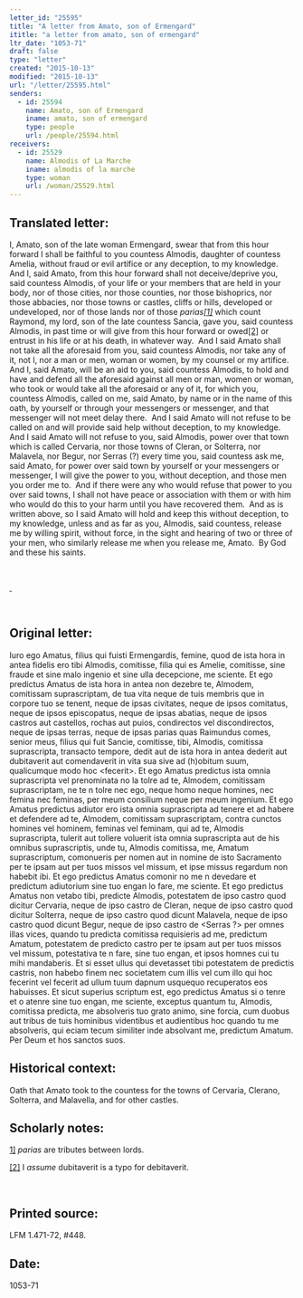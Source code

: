 ```yaml
---
letter_id: "25595"
title: "A letter from Amato, son of Ermengard"
ititle: "a letter from amato, son of ermengard"
ltr_date: "1053-71"
draft: false
type: "letter"
created: "2015-10-13"
modified: "2015-10-13"
url: "/letter/25595.html"
senders:
  - id: 25594
    name: Amato, son of Ermengard
    iname: amato, son of ermengard
    type: people
    url: /people/25594.html
receivers:
  - id: 25529
    name: Almodis of La Marche
    iname: almodis of la marche
    type: woman
    url: /woman/25529.html
---
```

<h2> Translated letter:</h2><p>I, Amato, son of the late woman Ermengard, swear that from this hour forward I shall be faithful to you countess Almodis, daughter of countess Amelia, without fraud or evil artifice or any deception, to my knowledge.&nbsp; And I, said Amato, from this hour forward shall not deceive/deprive you, said countess Almodis, of your life or your members that are held in your body, nor of those cities, nor those counties, nor those bishoprics, nor those abbacies, nor those towns or castles, cliffs or hills, developed or undeveloped, nor of those lands nor of those <i>parias<a href="#_ftn1" title="">[1]</a></i> which count Raymond, my lord, son of the late countess Sancia, gave you, said countess Almodis, in past time or will give from this hour forward or owed<a href="#_ftn2" title="">[2]</a> or entrust in his life or at his death, in whatever way.&nbsp; And I said Amato shall not take all the aforesaid from you, said countess Almodis, nor take any of it, not I, nor a man or men, woman or women, by my counsel or my artifice.&nbsp; And I, said Amato, will be an aid to you, said countess Almodis, to hold and have and defend all the aforesaid against all men or man, women or woman, who took or would take all the aforesaid or any of it, for which you, countess Almodis, called on me, said Amato, by name or in the name of this oath, by yourself or through your messengers or messenger, and that messenger will not meet delay there.&nbsp; And I said Amato will not refuse to be called on and will provide said help without deception, to my knowledge.&nbsp; And I said Amato will not refuse to you, said Almodis, power over that town which is called Cervaria, nor those towns of Cleran, or Solterra, nor Malavela, nor Begur, nor Serras (?) every time you, said countess ask me, said Amato, for power over said town by yourself or your messengers or messenger, I will give the power to you, without deception, and those men you order me to.&nbsp; And if there were any who would refuse that power to you over said towns, I shall not have peace or association with them or with him who would do this to your harm until you have recovered them.&nbsp; And as is written above, so I said Amato will hold and keep this without deception, to my knowledge, unless and as far as you, Almodis, said countess, release me by willing spirit, without force, in the sight and hearing of two or three of your men, who similarly release me when you release me, Amato.&nbsp; By God and these his saints.</p><div><br><div><p><a href="#_ftnref1" title="">&nbsp;</a></p></div><div><p>&nbsp;</p></div></div><h2 class="mt-4"> Original letter:</h2><p class="Bodytext21">Iuro ego Amatus, filius qui fuisti Ermengardis, femine, quod de ista hora in antea fidelis ero tibi Almodis, comitisse, filia qui es Amelie, comitisse, sine fraude et sine malo ingenio et sine ulla decepcione, me sciente. Et ego predictus Amatus de ista hora in antea non dezebre te, Almodem, comitissam suprascriptam, de tua vita neque de tuis membris que in corpore tuo se tenent, neque de ipsas civitates, neque de ipsos comitatus, neque de ipsos episcopatus, neque de ipsas abatias, neque de ipsos castros aut castellos, rochas aut puios, condirectos vel discondirectos, neque de ipsas terras, neque de ipsas parias quas Raimundus comes, senior meus, filius qui fuit Sancie, comitisse, tibi, Almodis, comitissa suprascripta, transacto tempore, dedit aut de ista hora in antea dederit aut dubitaverit aut comendaverit in vita sua sive ad (h)obitum suum, qualicumque modo hoc &lt;fecerit&gt;. Et ego Amatus predictus ista omnia suprascripta vel prenominata no la tolre ad te, Almodem, comitissam suprascriptam, ne te n tolre nec ego, neque homo neque homines, nec femina nec feminas, per meum consilium neque per meum ingenium. Et ego Amatus predictus adiutor ero ista omnia suprascripta ad tenere et ad habere et defendere ad te, Almodem, comitissam suprascriptam, contra cunctos homines vel hominem, feminas vel feminam, qui ad te, Almodis suprascripta, tulerit aut tollere voluerit ista omnia suprascripta aut de his omnibus suprascriptis, unde tu, Almodis comitissa, me, Amatum suprascriptum, comonueris per nomen aut in nomine de isto Sacramento per te ipsam aut per tuos missos vel missum, et ipse missus regardum non habebit ibi. Et ego predictus Amatus comonir no me n devedare et predictum adiutorium sine tuo engan lo fare, me sciente. Et ego predictus Amatus non vetabo tibi, predicte Almodis, potestatem de ipso castro quod dicitur Cervaria, neque de ipso castro de Cleran, neque de ipso castro quod dicitur Solterra, neque de ipso castro quod dicunt Malavela, neque de ipso castro quod dicunt Begur, neque de ipso castro de &lt;Serras ?&gt; per omnes illas vices, quando tu predicta comitissa requisieris ad me, predictum Amatum, potestatem de predicto castro per te ipsam aut per tuos missos vel missum, potestativa te n fare, sine tuo engan, et ipsos homnes cui tu mihi mandaberis. Et si esset ullus qui devetasset tibi potestatem de predictis castris, non habebo finem nec societatem cum illis vel cum illo qui hoc fecerint vel fecerit ad ullum tuum dapnum usquequo recuperatos eos habuisses. Et sicut superius scriptum est, ego predictus Amatus si o tenre et o atenre sine tuo engan, me sciente, exceptus quantum tu, Almodis, comitissa predicta, me absolveris tuo grato animo, sine forcia, cum duobus aut tribus de tuis hominibus videntibus et audientibus hoc quando tu me absolveris, qui eciam tecum similiter inde absolvant me, predictum Amatum. Per Deum et hos sanctos suos.</p><h2 class="mt-4"> Historical context:</h2><p>Oath that Amato took to the countess for the towns of Cervaria, Clerano, Solterra, and Malavella, and for other castles.</p><h2 class="mt-4"> Scholarly notes:</h2><div><p><a href="#_ftnref1" title="">1]</a>&nbsp;<i>parias&nbsp;</i>are tributes between lords.</p></div><div><p><a href="#_ftnref2" title="">[2]</a>&nbsp;I&nbsp;<i>assume&nbsp;</i>dubitaverit is a typo for debitaverit.<i></i></p><p>&nbsp;</p></div><h2 class="mt-4"> Printed source:</h2><p>LFM 1.471-72, #448. &nbsp;</p><h2 class="mt-4"> Date:</h2>1053-71